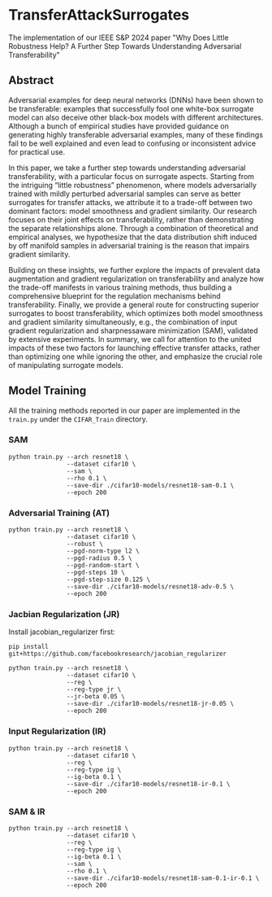 # TransferAttackSurrogates

The implementation of our IEEE S&P 2024 paper "Why Does Little Robustness Help? A Further Step Towards Understanding Adversarial Transferability"



## Abstract
Adversarial examples for deep neural networks (DNNs) have been shown to be transferable: examples that successfully fool one white-box surrogate model can also deceive other black-box models with different architectures. Although a bunch of empirical studies have provided guidance on generating highly transferable adversarial examples, many of these findings fail to be well explained and even lead to confusing or inconsistent advice for practical use. 

In this paper, we take a further step towards understanding adversarial transferability, with a particular focus on surrogate aspects. Starting from the intriguing “little robustness” phenomenon, where models adversarially trained with mildly perturbed adversarial samples can serve as better surrogates for transfer attacks, we attribute it to a trade-off between two dominant factors: model smoothness and gradient similarity. Our research focuses on their joint effects on transferability, rather than demonstrating the separate relationships alone. Through a combination of theoretical and empirical analyses, we hypothesize that the data distribution shift induced by off manifold samples in adversarial training is the reason that impairs gradient similarity. 

Building on these insights, we further explore the impacts of prevalent data augmentation and gradient regularization on transferability and analyze how the trade-off manifests in various training methods, thus building a comprehensive blueprint for the regulation mechanisms behind transferability. Finally, we provide a general route for constructing superior surrogates to boost transferability, which optimizes both model smoothness and gradient similarity simultaneously, e.g., the combination of input gradient regularization and sharpnessaware minimization (SAM), validated by extensive experiments. In summary, we call for attention to the united impacts of these two factors for launching effective transfer attacks, rather than optimizing one while ignoring the other, and emphasize the crucial role of manipulating surrogate models.

## Model Training
All the training methods reported in our paper are implemented in the ``train.py`` under the ``CIFAR_Train`` directory.
### SAM 
```
python train.py --arch resnet18 \
                --dataset cifar10 \
                --sam \
                --rho 0.1 \
                --save-dir ./cifar10-models/resnet18-sam-0.1 \
                --epoch 200

```
### Adversarial Training (AT) 
```
python train.py --arch resnet18 \
                --dataset cifar10 \
                --robust \
                --pgd-norm-type l2 \
                --pgd-radius 0.5 \
                --pgd-random-start \
                --pgd-steps 10 \
                --pgd-step-size 0.125 \
                --save-dir ./cifar10-models/resnet18-adv-0.5 \
                --epoch 200
```

### Jacbian Regularization (JR)
Install jacobian_regularizer first:

``pip install git+https://github.com/facebookresearch/jacobian_regularizer ``


```
python train.py --arch resnet18 \
                --dataset cifar10 \
                --reg \
                --reg-type jr \
                --jr-beta 0.05 \
                --save-dir ./cifar10-models/resnet18-jr-0.05 \
                --epoch 200
```

### Input Regularization (IR)

```
python train.py --arch resnet18 \
                --dataset cifar10 \
                --reg \
                --reg-type ig \
                --ig-beta 0.1 \
                --save-dir ./cifar10-models/resnet18-ir-0.1 \
                --epoch 200
```


### SAM & IR

```
python train.py --arch resnet18 \
                --dataset cifar10 \
                --reg \
                --reg-type ig \
                --ig-beta 0.1 \
                --sam \
                --rho 0.1 \
                --save-dir ./cifar10-models/resnet18-sam-0.1-ir-0.1 \
                --epoch 200
```
